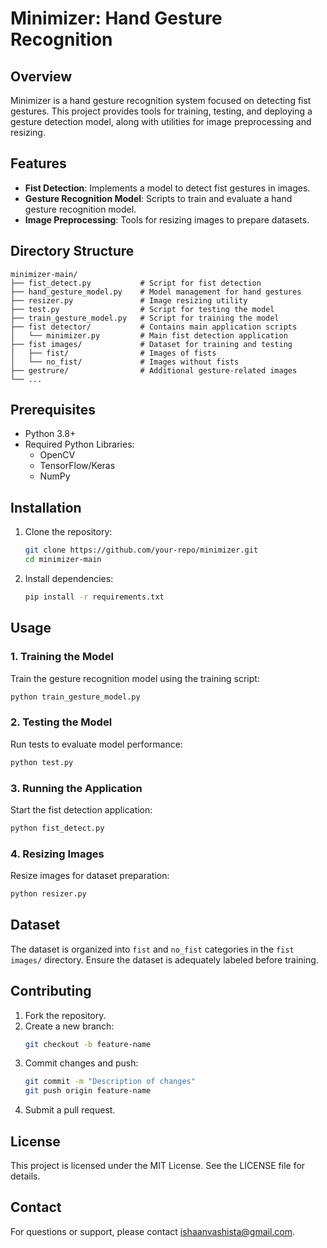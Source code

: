 # Minimizer: Hand Gesture Recognition

## Overview
Minimizer is a hand gesture recognition system focused on detecting fist gestures. This project provides tools for training, testing, and deploying a gesture detection model, along with utilities for image preprocessing and resizing.

## Features
- **Fist Detection**: Implements a model to detect fist gestures in images.
- **Gesture Recognition Model**: Scripts to train and evaluate a hand gesture recognition model.
- **Image Preprocessing**: Tools for resizing images to prepare datasets.

## Directory Structure
```
minimizer-main/
├── fist_detect.py           # Script for fist detection
├── hand_gesture_model.py    # Model management for hand gestures
├── resizer.py               # Image resizing utility
├── test.py                  # Script for testing the model
├── train_gesture_model.py   # Script for training the model
├── fist detector/           # Contains main application scripts
│   └── minimizer.py         # Main fist detection application
├── fist images/             # Dataset for training and testing
│   ├── fist/                # Images of fists
│   └── no_fist/             # Images without fists
├── gestrure/                # Additional gesture-related images
└── ...
```

## Prerequisites
- Python 3.8+
- Required Python Libraries:
  - OpenCV
  - TensorFlow/Keras
  - NumPy

## Installation
1. Clone the repository:
   ```bash
   git clone https://github.com/your-repo/minimizer.git
   cd minimizer-main
   ```
2. Install dependencies:
   ```bash
   pip install -r requirements.txt
   ```

## Usage

### 1. Training the Model
Train the gesture recognition model using the training script:
```bash
python train_gesture_model.py
```

### 2. Testing the Model
Run tests to evaluate model performance:
```bash
python test.py
```

### 3. Running the Application
Start the fist detection application:
```bash
python fist_detect.py
```

### 4. Resizing Images
Resize images for dataset preparation:
```bash
python resizer.py
```

## Dataset
The dataset is organized into `fist` and `no_fist` categories in the `fist images/` directory. Ensure the dataset is adequately labeled before training.

## Contributing
1. Fork the repository.
2. Create a new branch:
   ```bash
   git checkout -b feature-name
   ```
3. Commit changes and push:
   ```bash
   git commit -m "Description of changes"
   git push origin feature-name
   ```
4. Submit a pull request.

## License
This project is licensed under the MIT License. See the LICENSE file for details.

## Contact
For questions or support, please contact ishaanvashista@gmail.com.

